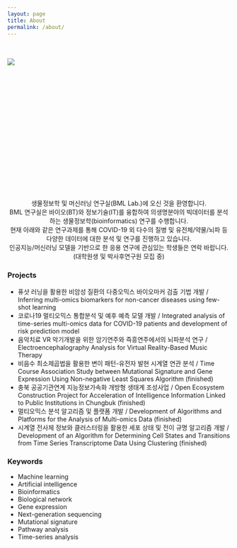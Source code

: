 ```yaml
---
layout: page
title: About
permalink: /about/
---
```

<br>
<br>
<img src="{{site.baseurl}}/static/img/about2.png" style="display: block; margin: 0px auto;
    width: auto; height: auto;
    min-width: 300px;
    min-height: 300px;">
<div style="text-align:center;">
    <br>
    생물정보학 및 머신러닝 연구실(BML Lab.)에 오신 것을 환영합니다.
    <br>
    BML 연구실은 바이오(BT)와 정보기술(IT)를 융합하여 의생명분야의 빅데이터를 분석하는 생물정보학(bioinformatics) 연구를 수행합니다.
    <br>
    현재 아래와 같은 연구과제를 통해 COVID-19 외 다수의 질병 및 유전체/약물/뇌파 등 다양한 데이터에 대한 분석 및 연구를 진행하고 있습니다.
    <br>
    인공지능/머신러닝 모델을 기반으로 한 응용 연구에 관심있는 학생들은 연락 바랍니다. (대학원생 및 박사후연구원 모집 중)
    <br>
</div>

### Projects

* 퓨샷 러닝을 활용한 비암성 질환의 다중오믹스 바이오마커 검출 기법 개발 / Inferring multi-omics biomarkers for non-cancer diseases using few-shot learning
* 코로나19 멀티오믹스 통합분석 및 예후 예측 모델 개발 / Integrated analysis of time-series multi-omics data for COVID-19 patients and development of risk prediction model
* 음악치료 VR 악기개발을 위한 암기연주와 즉흥연주에서의 뇌파분석 연구 / Electroencephalography Analysis for Virtual Reality-Based Music Therapy
* 비음수 최소제곱법을 활용한 변이 패턴-유전자 발현 시계열 연관 분석 / Time Course Association Study between Mutational Signature and Gene Expression Using Non-negative Least Squares Algorithm (finished)
* 충북 공공기관연계 지능정보가속화 개방형 생태계 조성사업 / Open Ecosystem Construction Project for Acceleration of Intelligence Information Linked to Public Institutions in Chungbuk (finished)
* 멀티오믹스 분석 알고리즘 및 플랫폼 개발 / Development of Algorithms and Platforms for the Analysis of Multi-omics Data (finished)
* 시계열 전사체 정보와 클러스터링을 활용한 세포 상태 및 전이 규명 알고리즘 개발 / Development of an Algorithm for Determining Cell States and Transitions from Time Series Transcriptome Data Using Clustering (finished)

### Keywords

* Machine learning
* Artificial intelligence
* Bioinformatics
* Biological network
* Gene expression
* Next-generation sequencing
* Mutational signature
* Pathway analysis
* Time-series analysis
